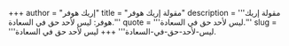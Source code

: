 +++
author = "إريك هوفر"
title = "مقولة إريك هوفر"
description = '''مقولة إريك هوفر: ليس لأحد حق في السعادة.'''
quote = '''ليس لأحد حق في السعادة.'''
slug = '''ليس-لأحد-حق-في-السعادة'''
+++
ليس لأحد حق في السعادة.
